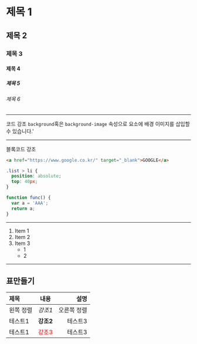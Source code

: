# 제목 1
## 제목 2
### 제목 3
#### 제목 4
##### 제목 5
###### 제목 6

---

코드 강조
`background`혹은 `background-image` 속성으로 요소에 배경 이미지를 삽입할 수 있습니다.'

---

블록코드 강조
```html
<a href="https://www.google.co.kr/" target="_blank">GOOGLE</a>
```

```css
.list > li {
  position: absolute;
  top: 40px;
}
```

```javascript
function func() {
  var a = 'AAA';
  return a;
}
```
---

1. Item 1
1. Item 2
1. Item 3
    - 1
    - 2

---
## 표만들기

<center>  

|제목|내용|설명|
|:---|:---:|---:|
|왼쪽 정렬|*강조1*|오른쪽 정렬|
|테스트1|**강조2**|테스트3|
|테스트1|<span style="color:red">강조3</span>|테스트3|

</center>  

